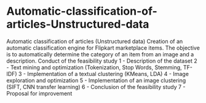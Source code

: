 # Automatic-classification-of-articles-Unstructured-data
Automatic classification of articles (Unstructured data) Creation of an automatic classification engine for Flipkart marketplace items. The objective is to automatically determine the category of an item from an image and a description.  Conduct of the feasibility study 1 - Description of the dataset 2 - Text mining and optimization (Tokenization, Stop Words, Stemming, TF-IDF) 3 - Implementation of a textual clustering (KMeans, LDA) 4 - Image exploration and optimization 5 - Implementation of an image clustering (SIFT, CNN transfer learning) 6 - Conclusion of the feasibility study 7 - Proposal for improvement

